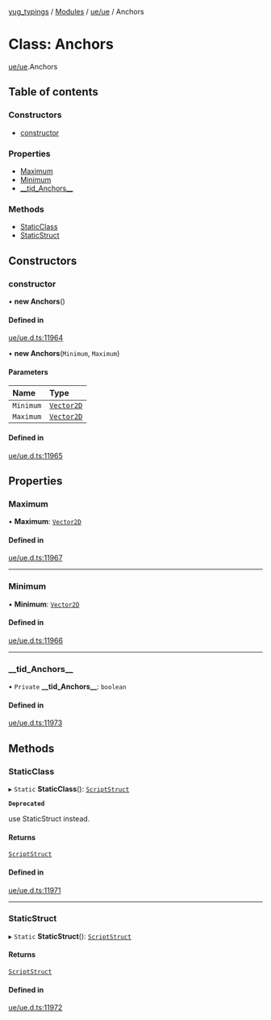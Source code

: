 [yug_typings](../README.md) / [Modules](../modules.md) / [ue/ue](../modules/ue_ue.md) / Anchors

# Class: Anchors

[ue/ue](../modules/ue_ue.md).Anchors

## Table of contents

### Constructors

- [constructor](ue_ue.Anchors.md#constructor)

### Properties

- [Maximum](ue_ue.Anchors.md#maximum)
- [Minimum](ue_ue.Anchors.md#minimum)
- [\_\_tid\_Anchors\_\_](ue_ue.Anchors.md#__tid_anchors__)

### Methods

- [StaticClass](ue_ue.Anchors.md#staticclass)
- [StaticStruct](ue_ue.Anchors.md#staticstruct)

## Constructors

### constructor

• **new Anchors**()

#### Defined in

[ue/ue.d.ts:11964](https://github.com/YugMetaverse/yug_typings/blob/25cad34/ue/ue.d.ts#L11964)

• **new Anchors**(`Minimum`, `Maximum`)

#### Parameters

| Name | Type |
| :------ | :------ |
| `Minimum` | [`Vector2D`](ue_ue_s.Vector2D.md) |
| `Maximum` | [`Vector2D`](ue_ue_s.Vector2D.md) |

#### Defined in

[ue/ue.d.ts:11965](https://github.com/YugMetaverse/yug_typings/blob/25cad34/ue/ue.d.ts#L11965)

## Properties

### Maximum

• **Maximum**: [`Vector2D`](ue_ue_s.Vector2D.md)

#### Defined in

[ue/ue.d.ts:11967](https://github.com/YugMetaverse/yug_typings/blob/25cad34/ue/ue.d.ts#L11967)

___

### Minimum

• **Minimum**: [`Vector2D`](ue_ue_s.Vector2D.md)

#### Defined in

[ue/ue.d.ts:11966](https://github.com/YugMetaverse/yug_typings/blob/25cad34/ue/ue.d.ts#L11966)

___

### \_\_tid\_Anchors\_\_

• `Private` **\_\_tid\_Anchors\_\_**: `boolean`

#### Defined in

[ue/ue.d.ts:11973](https://github.com/YugMetaverse/yug_typings/blob/25cad34/ue/ue.d.ts#L11973)

## Methods

### StaticClass

▸ `Static` **StaticClass**(): [`ScriptStruct`](ue_ue.ScriptStruct.md)

**`Deprecated`**

use StaticStruct instead.

#### Returns

[`ScriptStruct`](ue_ue.ScriptStruct.md)

#### Defined in

[ue/ue.d.ts:11971](https://github.com/YugMetaverse/yug_typings/blob/25cad34/ue/ue.d.ts#L11971)

___

### StaticStruct

▸ `Static` **StaticStruct**(): [`ScriptStruct`](ue_ue.ScriptStruct.md)

#### Returns

[`ScriptStruct`](ue_ue.ScriptStruct.md)

#### Defined in

[ue/ue.d.ts:11972](https://github.com/YugMetaverse/yug_typings/blob/25cad34/ue/ue.d.ts#L11972)
